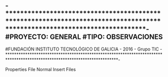 -**************************************************************************************************************************-
#PROYECTO: GENERAL
#TIPO: OBSERVACIONES
---
#FUNDACIÓN INSTITUTO TECNOLÓGICO DE GALICIA - 2016 - Grupo TIC
-**************************************************************************************************************************-

Properties File
Normal Insert Files